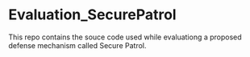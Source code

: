 Evaluation_SecurePatrol
=======================

This repo contains the souce code used while evaluationg a proposed defense mechanism called Secure Patrol.

